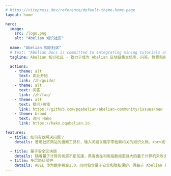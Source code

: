 ```yaml
---
# https://vitepress.dev/reference/default-theme-home-page
layout: home

hero:
  image:
    src: /logo.png
    alt: "Abelian 知识社区"
  
  name: "Abelian 知识社区"
  # text: "Abelian Docs is committed to integrating mining tutorials and Q&A for the Abelian Document repository."
  tagline: Abelian 知识社区 - 致力于成为 Abelian 区块链集文档库、问答、教程和用户经验分享为一体的综合型社区。

  actions:
    - theme: alt
      text: 由此开始
      link: /zh/guide/
    - theme: alt
      text: 问答
      link: /zh/faq/
    - theme: alt
      text: 提问/纠错
      link: https://github.com/pqabelian/abelian-community/issues/new
    - theme: brand
      text: 询问 Hako
      link: https://hako.pqabelian.io

features:
  - title: 如何有效解决问题？
    details: 善用社区网站的搜索工具栏，输入问题关键字来检索相关的知识文档。<br>或许您可以先问问我们的 AI 助手 - <b>Hako <a href="https://hako.pqabelian.io" target="_blank">[点这里]</a></b>。<br><br>Abelian 社区也需要大家共同来建设，欢迎指正社区文档库内容中的错误，更欢迎提交您的经验分享、开源项目和工具（可具名/匿名/链接） <b><a href="https://github.com/pqabelian/abelian-community/issues/new" target="_blank">[点这里]</a></b>。<br><br>如果上述方法均未能解决您的问题，请加入我们的 Discord 社区寻求协助，推荐在 Ticket 频道提交工单 - <b><a href="https://discord.gg/Rrb33mC3Kc" target="_blank">[点这里]</a></b>。

  - title: 量子安全区块链
    details: 随着量子计算的发展不断加速，黑客也在利用指数级更强大的量子计算机来攻击区块链网络，并且在量子计算的黎明时期已经开始威胁到主要区块链系统的安全。Abelian 是新一代的区块链，其设计本质上就是对抗量子计算机攻击的安全网络。Abelian 基金会研发团队由密码学家、数学家和加密工程师组成，他们设计了一些基于 CRYSTALS-Dilithium 的先进格子基密码方案，这是一个 NIST 标准化的密码原语。Abelian 的愿景是创造一种储值数字资产 ABEL，作为数字黄金2.0，同时包含量子安全和隐私保护。
  - title: 多层隐私保护
    details: ABEL 作为数字黄金2.0，同时包含量子安全和隐私保护。得益于 Abelian 基金会研发团队开发的创新技术，Abelian 支持对 ABEL 钱包的多层次隐私保护保证，这可以是匿名的、完全私密的，以及符合隐私保护的。Abelian 的技术包括基于格子的可链接环签名、承诺方案以及基于NIST标准化的密码原语，即 CRYSTALS-Kyber 和 CRYSTALS-Dilithium 的零知识证明。
---
```



